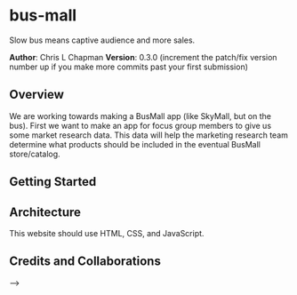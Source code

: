 # bus-mall
Slow bus means captive audience and more sales. 

**Author**: Chris L Chapman
**Version**: 0.3.0 (increment the patch/fix version number up if you make more commits past your first submission)

## Overview
We are working towards making a BusMall app (like SkyMall, but on the bus). First we want to make an app for focus group members to give us some market research data. This data will help the marketing research team determine what products should be included in the eventual BusMall store/catalog. 

## Getting Started
<!-- What are the steps that a user must take in order to build this app on their own machine and get it running? -->

## Architecture
<!-- Provide a detailed description of the application design. What technologies (languages, libraries, etc) you're using, and any other relevant design information. -->
This website should use HTML, CSS, and JavaScript. 


## Credits and Collaborations
<!-- Give credit (and a link) to other people or resources that helped you build this application. -->
-->